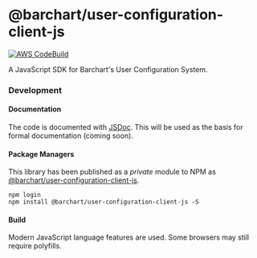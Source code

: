 # @barchart/user-configuration-client-js

[![AWS CodeBuild](https://codebuild.us-east-1.amazonaws.com/badges?uuid=eyJlbmNyeXB0ZWREYXRhIjoicisyc2F1SERKVlFRTEdmTk95cDBtZkdDTjdqVU93MlBHcjhJUkxlVk5DajdFNzhoeStxUWM1NjUvMWpKNTI0UjBHWTFka3lVck01K2FvV2RpYjJzSlJVPSIsIml2UGFyYW1ldGVyU3BlYyI6InY0dmNKZVBkWlFXUFFld0IiLCJtYXRlcmlhbFNldFNlcmlhbCI6MX0%3D&branch=master)](https://github.com/barchart/user-configuration-client-js)

A JavaScript SDK for Barchart's User Configuration System.

### Development

#### Documentation

The code is documented with [JSDoc](http://usejsdoc.org/). This will be used as the basis for formal documentation (coming soon).

#### Package Managers

This library has been published as a *private* module to NPM as [@barchart/user-configuration-client-js](https://www.npmjs.com/package/@barchart/user-configuration-client-js).

```shell
npm login
npm install @barchart/user-configuration-client-js -S
```

#### Build

Modern JavaScript language features are used. Some browsers may still require polyfills.


